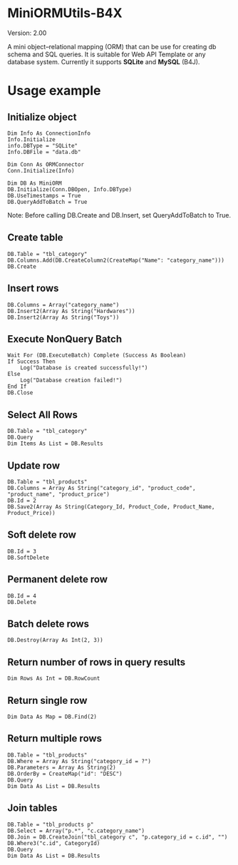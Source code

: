 # MiniORMUtils-B4X
Version: 2.00

A mini object–relational mapping (ORM) that can be use for creating db schema and SQL queries.
It is suitable for Web API Template or any database system.
Currently it supports **SQLite** and **MySQL** (B4J).

# Usage example

## Initialize object
```
Dim Info As ConnectionInfo
Info.Initialize
info.DBType = "SQLite"
Info.DBFile = "data.db"

Dim Conn As ORMConnector
Conn.Initialize(Info)

Dim DB As MiniORM
DB.Initialize(Conn.DBOpen, Info.DBType)
DB.UseTimestamps = True
DB.QueryAddToBatch = True
```
Note: Before calling DB.Create and DB.Insert, set QueryAddToBatch to True.

## Create table
```
DB.Table = "tbl_category"
DB.Columns.Add(DB.CreateColumn2(CreateMap("Name": "category_name")))
DB.Create
```

## Insert rows
```
DB.Columns = Array("category_name")
DB.Insert2(Array As String("Hardwares"))
DB.Insert2(Array As String("Toys"))
```

## Execute NonQuery Batch
```
Wait For (DB.ExecuteBatch) Complete (Success As Boolean)
If Success Then
    Log("Database is created successfully!")
Else
    Log("Database creation failed!")
End If
DB.Close
```

## Select All Rows
```
DB.Table = "tbl_category"
DB.Query
Dim Items As List = DB.Results
```

## Update row
```
DB.Table = "tbl_products"
DB.Columns = Array As String("category_id", "product_code", "product_name", "product_price")
DB.Id = 2
DB.Save2(Array As String(Category_Id, Product_Code, Product_Name, Product_Price))
```

## Soft delete row
```
DB.Id = 3
DB.SoftDelete
```

## Permanent delete row
```
DB.Id = 4
DB.Delete
```

## Batch delete rows
```
DB.Destroy(Array As Int(2, 3))
```

## Return number of rows in query results
```
Dim Rows As Int = DB.RowCount
```

## Return single row
```
Dim Data As Map = DB.Find(2)
```

## Return multiple rows
```
DB.Table = "tbl_products"
DB.Where = Array As String("category_id = ?")
DB.Parameters = Array As String(2)
DB.OrderBy = CreateMap("id": "DESC")
DB.Query
Dim Data As List = DB.Results
```

## Join tables
```
DB.Table = "tbl_products p"
DB.Select = Array("p.*", "c.category_name")
DB.Join = DB.CreateJoin("tbl_category c", "p.category_id = c.id", "")
DB.Where3("c.id", CategoryId)
DB.Query
Dim Data As List = DB.Results
```
